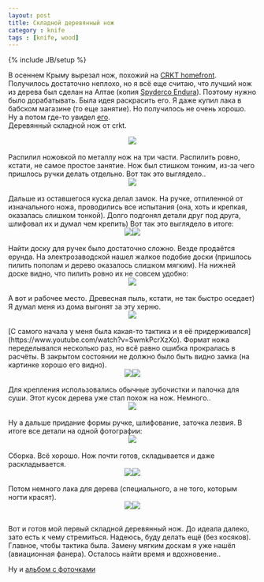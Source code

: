 ```yaml
---
layout: post
title: Складной деревянный нож
category : knife
tags : [knife, wood]
---
```

{% include JB/setup %}

В осеннем Крыму вырезал нож, похожий на [CRKT homefront](https://www.crkt.com/homefront.html). Получилось достаточно неплохо, но я всё еще считаю, что лучший нож из дерева был сделан на Алтае (копия [Spyderco Endura](https://www.spyderco.com/catalog/details/C10GRE/284)).
Поэтому нужно было дорабатывать. Была идея раскрасить его. Я даже купил лака в бабском магазине (то еще занятие). Но получилось не очень хорошо. Ну а потом где-то увидел [его](https://www.crkt.com/nathan-s-knife-kit.html).  
Деревянный складной нож от crkt.
<br/>
<div align="center"><img src="/images/knife/IMG_20161108_102703.jpg"></div>
<br/>
Распилил ножовкой по металлу нож на три части. Распилить ровно, кстати, не самое простое занятие. Нож был стишком тонким, из-за чего пришлось ручки делать отдельно. Вот так это выглядело..
<br/>
<div align="center"><img src="/images/knife/IMG_20161204_222117.jpg"></div>
<br/>
Дальше из оставшегося куска делал замок. На ручке, отпиленной от изначального ножа, проводились все испытания (она, хоть и крепкая, оказалась слишком тонкой). Долго подгонял детали друг под друга, шлифовал их и думал чем крепить) Вот так это выглядело в итоге:
<br/>
<div align="center"><img src="/images/knife/IMG_20161208_225433.jpg"><img src="/images/knife/IMG_20161210_134621.jpg"></div>
<br/>
Найти доску для ручек было достаточно сложно. Везде продаётся ерунда. На электрозаводской нашел жалкое подобие доски (пришлось пилить пополам и дерево оказалось слишком мягким). На нижней доске видно, что пилить ровно их не совсем удобно:
<br/>
<div align="center"><img src="/images/knife/IMG_20161215_222540.jpg"></div>
<br/>
А вот и рабочее место. Древесная пыль, кстати, не так быстро оседает) Я думал меня из дома выгонят за эту херню.
<br/>
<div align="center"><img src="/images/knife/IMG_20161217_141819.jpg"></div>
<br/>
[С самого начала у меня была какая-то тактика и я её придерживался](https://www.youtube.com/watch?v=SwmkPcrXzXo). Формат ножа переделывался несколько раз, но всё равно ошибка прокралась в расчёты. В закрытом состоянии не должно было быть видно замка (на картинке хорошо его видно).
<br/>
<div align="center"><img src="/images/knife/IMG_20161217_143947.jpg"><img src="/images/knife/IMG_20161217_144012.jpg"></div>
<br/>
Для крепления использовались обычные зубочистки и палочка для суши. Этот кусок дерева уже стал похож на нож. Немного..
<br/>
<div align="center"><img src="/images/knife/IMG_20161217_144442.jpg"></div>
<br/>
Ну а дальше придание формы ручке, шлифование, заточка лезвия. В итоге все детали на одной фотографии:
<br/>
<div align="center"><img src="/images/knife/IMG_20161217_154707.jpg"></div>
<br/>
Сборка. Всё хорошо. Нож почти готов, складывается и даже раскладывается.
<br/>
<div align="center"><img src="/images/knife/IMG_20161217_155809.jpg"><img src="/images/knife/IMG_20161217_155823.jpg"></div>
<br/>
Потом немного лака для дерева (специального, а не того, которым ногти красят).
<br/>
<div align="center"><img src="/images/knife/IMG_20161219_222617.jpg"><img src="/images/knife/IMG_20161219_222628.jpg"></div>
<br/>

Вот и готов мой первый складной деревянный нож. До идеала далеко, зато есть к чему стремиться. Надеюсь, буду делать ещё (без косяков). Главное, чтобы тактика была. Замену мягким доскам я уже нашёл (авиационная фанера).
Осталось найти время и вдохновение..

Ну и [альбом с фоточками](https://goo.gl/photos/SyGZpkzKeUc1dY3A8)
